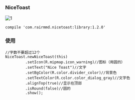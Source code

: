 ### NiceToast

![1]
```
compile 'com.rairmmd.nicetoast:library:1.2.0'
```

### 使用
```
//字数不要超过12个
NiceToast.newNiceToast(this)
         .setIcon(R.mipmap.icon_warning)//图标（用圆的）
         .setText("Nice Toast")//文字
         .setBgColor(R.color.divider_color)//背景色
         .setTextColor(R.color.color_dialog_gray)//文字色
         .alignTop(true)//显示在顶部
         .isRound(false)//圆的
         .show();
```
[1]:http://chuantu.biz/t6/124/1509767259x1966967087.gif
